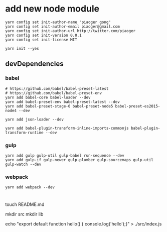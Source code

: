 
# add new node module

```
yarn config set init-author-name "piaoger gong"
yarn config set init-author-email piaoger@gmail.com
yarn config set init-author-url http://twitter.com/piaoger
yarn config set init-version 0.0.1
yarn config set init-license MIT

yarn init --yes
```

## devDependencies

### babel

```
# https://github.com/babel/babel-preset-latest
# https://github.com/babel/babel-preset-env
yarn add babel-core babel-loader --dev
yarn add babel-preset-env babel-preset-latest --dev
yarn add babel-preset-stage-0 babel-preset-node5 babel-preset-es2015-node4 --dev

yarn add json-loader --dev

yarn add babel-plugin-transform-inline-imports-commonjs babel-plugin-transform-runtime --dev
```

### gulp

```
yarn add gulp gulp-util gulp-babel run-sequence --dev
yarn add gulp-if gulp-newer gulp-plumber gulp-sourcemaps gulp-util gulp-watch --dev
```

### webpack

```
yarn add webpack --dev
```

#
touch README.md

mkdir src
mkdir lib

echo "export default function hello() { console.log('hello');}" > ./src/index.js





